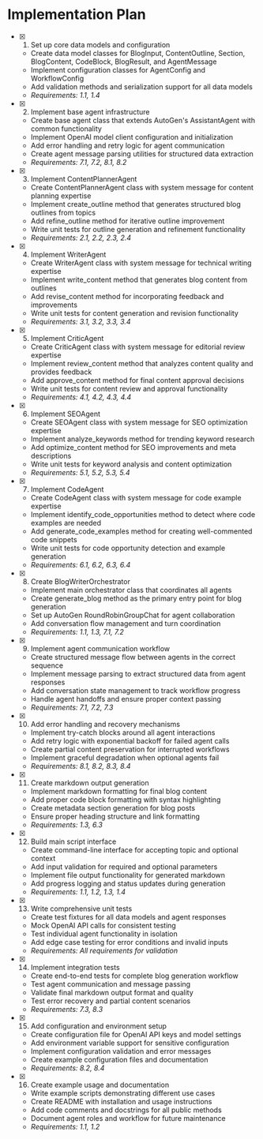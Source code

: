 # Implementation Plan

- [x] 1. Set up core data models and configuration
  - Create data model classes for BlogInput, ContentOutline, Section, BlogContent, CodeBlock, BlogResult, and AgentMessage
  - Implement configuration classes for AgentConfig and WorkflowConfig
  - Add validation methods and serialization support for all data models
  - _Requirements: 1.1, 1.4_

- [x] 2. Implement base agent infrastructure
  - Create base agent class that extends AutoGen's AssistantAgent with common functionality
  - Implement OpenAI model client configuration and initialization
  - Add error handling and retry logic for agent communication
  - Create agent message parsing utilities for structured data extraction
  - _Requirements: 7.1, 7.2, 8.1, 8.2_

- [x] 3. Implement ContentPlannerAgent
  - Create ContentPlannerAgent class with system message for content planning expertise
  - Implement create_outline method that generates structured blog outlines from topics
  - Add refine_outline method for iterative outline improvement
  - Write unit tests for outline generation and refinement functionality
  - _Requirements: 2.1, 2.2, 2.3, 2.4_

- [x] 4. Implement WriterAgent
  - Create WriterAgent class with system message for technical writing expertise
  - Implement write_content method that generates blog content from outlines
  - Add revise_content method for incorporating feedback and improvements
  - Write unit tests for content generation and revision functionality
  - _Requirements: 3.1, 3.2, 3.3, 3.4_

- [x] 5. Implement CriticAgent
  - Create CriticAgent class with system message for editorial review expertise
  - Implement review_content method that analyzes content quality and provides feedback
  - Add approve_content method for final content approval decisions
  - Write unit tests for content review and approval functionality
  - _Requirements: 4.1, 4.2, 4.3, 4.4_

- [x] 6. Implement SEOAgent
  - Create SEOAgent class with system message for SEO optimization expertise
  - Implement analyze_keywords method for trending keyword research
  - Add optimize_content method for SEO improvements and meta descriptions
  - Write unit tests for keyword analysis and content optimization
  - _Requirements: 5.1, 5.2, 5.3, 5.4_

- [x] 7. Implement CodeAgent
  - Create CodeAgent class with system message for code example expertise
  - Implement identify_code_opportunities method to detect where code examples are needed
  - Add generate_code_examples method for creating well-commented code snippets
  - Write unit tests for code opportunity detection and example generation
  - _Requirements: 6.1, 6.2, 6.3, 6.4_

- [x] 8. Create BlogWriterOrchestrator
  - Implement main orchestrator class that coordinates all agents
  - Create generate_blog method as the primary entry point for blog generation
  - Set up AutoGen RoundRobinGroupChat for agent collaboration
  - Add conversation flow management and turn coordination
  - _Requirements: 1.1, 1.3, 7.1, 7.2_

- [x] 9. Implement agent communication workflow
  - Create structured message flow between agents in the correct sequence
  - Implement message parsing to extract structured data from agent responses
  - Add conversation state management to track workflow progress
  - Handle agent handoffs and ensure proper context passing
  - _Requirements: 7.1, 7.2, 7.3_

- [x] 10. Add error handling and recovery mechanisms
  - Implement try-catch blocks around all agent interactions
  - Add retry logic with exponential backoff for failed agent calls
  - Create partial content preservation for interrupted workflows
  - Implement graceful degradation when optional agents fail
  - _Requirements: 8.1, 8.2, 8.3, 8.4_

- [x] 11. Create markdown output generation
  - Implement markdown formatting for final blog content
  - Add proper code block formatting with syntax highlighting
  - Create metadata section generation for blog posts
  - Ensure proper heading structure and link formatting
  - _Requirements: 1.3, 6.3_

- [x] 12. Build main script interface
  - Create command-line interface for accepting topic and optional context
  - Add input validation for required and optional parameters
  - Implement file output functionality for generated markdown
  - Add progress logging and status updates during generation
  - _Requirements: 1.1, 1.2, 1.3, 1.4_

- [x] 13. Write comprehensive unit tests
  - Create test fixtures for all data models and agent responses
  - Mock OpenAI API calls for consistent testing
  - Test individual agent functionality in isolation
  - Add edge case testing for error conditions and invalid inputs
  - _Requirements: All requirements for validation_

- [x] 14. Implement integration tests
  - Create end-to-end tests for complete blog generation workflow
  - Test agent communication and message passing
  - Validate final markdown output format and quality
  - Test error recovery and partial content scenarios
  - _Requirements: 7.3, 8.3_

- [x] 15. Add configuration and environment setup
  - Create configuration file for OpenAI API keys and model settings
  - Add environment variable support for sensitive configuration
  - Implement configuration validation and error messages
  - Create example configuration files and documentation
  - _Requirements: 8.2, 8.4_

- [x] 16. Create example usage and documentation
  - Write example scripts demonstrating different use cases
  - Create README with installation and usage instructions
  - Add code comments and docstrings for all public methods
  - Document agent roles and workflow for future maintenance
  - _Requirements: 1.1, 1.2_